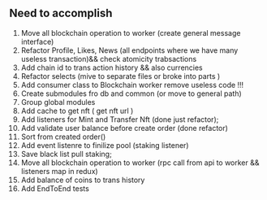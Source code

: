## Need to accomplish

1. Move all blockchain operation to worker (create general message interface)
2. Refactor Profile, Likes, News (all endpoints where we have many useless transaction)&& check atomicity trabsactions 
3. Add chain id to trans action history && also currencies
4. Refactor selects (mive to separate files or broke into parts ) 
5. Add consumer class to Blockchain worker remove useless code !!!
6. Create submodules fro db and common (or move to general path)
7. Group global modules
8. Add cache to get nft ( get nft url )
9. Add listeners for Mint and Transfer Nft (done just refactor);
10. Add validate user balance before create order (done refactor)
11. Sort from created order()
12. Add event listenre to finilize pool (staking listener) 
13. Save black list pull staking;
14. Move all blockchain operation to worker (rpc call from api to worker &&  listeners map in redux)
15. Add balance of coins to trans history
16. Add EndToEnd tests 
